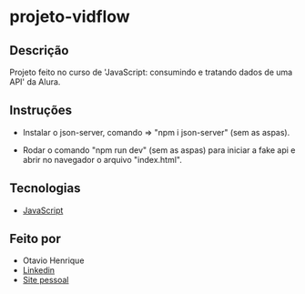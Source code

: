 # projeto-vidflow

## Descrição

Projeto feito no curso de 'JavaScript: consumindo e tratando dados de uma API' da Alura.

## Instruções

- Instalar o json-server, comando => "npm i json-server" (sem as aspas).

- Rodar o comando "npm run dev" (sem as aspas) para iniciar a fake api e abrir no navegador o arquivo "index.html".

## Tecnologias

- [JavaScript](https://developer.mozilla.org/pt-BR/docs/Web/JavaScript)

## Feito por

- Otavio Henrique
- [Linkedin](https://www.linkedin.com/in/otavio-henrique-de-lima-e-silva-94076ba1/)
- [Site pessoal](https://otaviohls.vercel.app/)
